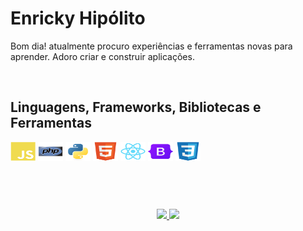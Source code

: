 <h1>Enricky Hipólito</h1>

Bom dia! atualmente procuro experiências e ferramentas novas para aprender. Adoro criar e construir aplicações. 

<div style="display: inline_block"><br>
  <h2>Linguagens, Frameworks, Bibliotecas e Ferramentas</h2>
  <img align="center" alt="Enricky-Js" height="30" width="40" src="https://raw.githubusercontent.com/devicons/devicon/master/icons/javascript/javascript-plain.svg">
  <img align="center" alt="Enricky-php" height="30" width="40" src="https://raw.githubusercontent.com/devicons/devicon/master/icons/php/php-original.svg">
  <img align="center" alt="Enricky-Python" height="30" width="40" src="https://raw.githubusercontent.com/devicons/devicon/master/icons/python/python-original.svg">
  <img align="center" alt="Enricky-HTML" height="30" width="40" src="https://raw.githubusercontent.com/devicons/devicon/master/icons/html5/html5-original.svg">
  <img align="center" alt="Enricky-React" height="30" width="40" src="https://raw.githubusercontent.com/devicons/devicon/master/icons/react/react-original.svg">
  <img align="center" alt="Enricky-Bootstrap" height="30" width="40" src="https://raw.githubusercontent.com/devicons/devicon/master/icons/bootstrap/bootstrap-original.svg">
  <img align="center" alt="Enricky-CSS" height="30" width="40" src="https://raw.githubusercontent.com/devicons/devicon/master/icons/css3/css3-original.svg">
</div>

<br><br>
##

<div align="center">
  <a href="https://github.com/EnrickyHip">
  <img height="180em" src="https://github-readme-stats.vercel.app/api?username=EnrickyHip&show_icons=true&theme=dark&include_all_commits=true&count_private=true"/>
  <img height="180em" src="https://github-readme-stats.vercel.app/api/top-langs/?username=EnrickyHip&layout=compact&langs_count=7&theme=dark"/>
</div>
 
